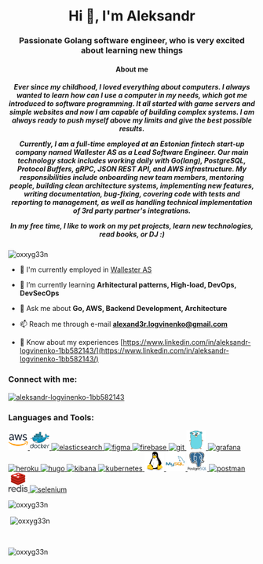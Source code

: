 <h1 align="center">Hi 👋, I'm Aleksandr</h1>
<h3 align="center">Passionate Golang software engineer, who is very excited about learning new things</h3>
<h4 align="center">About me</h4>
<h5 align="center">Ever since my childhood, I loved everything about computers. I always wanted to learn how can I use a computer in my needs, which got me introduced to software programming. It all started with game servers and simple websites and now I am capable of building complex systems. I am always ready to push myself above my limits and give the best possible results.

Currently, I am a full-time employed at an Estonian fintech start-up company named Wallester AS as a Lead Software Engineer. Our main technology stack includes working daily with Go(lang), PostgreSQL, Protocol Buffers, gRPC, JSON REST API, and AWS infrastructure. My responsibilities include onboarding new team members, mentoring people, building clean architecture systems, implementing new features, writing documentation, bug-fixing, covering code with tests and reporting to management, as well as handling technical implementation of 3rd party partner's integrations.

In my free time, I like to work on my pet projects, learn new technologies, read books, or DJ :)</h5>

<p align="left"> <img src="https://komarev.com/ghpvc/?username=oxxyg33n&label=Profile%20views&color=0e75b6&style=flat" alt="oxxyg33n" /> </p>

- 🔭 I'm currently employed in [Wallester AS](https://wallester.com)

- 🌱 I’m currently learning **Arhitectural patterns, High-load, DevOps, DevSecOps**

- 💬 Ask me about **Go, AWS, Backend Development, Architecture**

- 📫 Reach me through e-mail **alexand3r.logvinenko@gmail.com**

- 📄 Know about my experiences [https://www.linkedin.com/in/aleksandr-logvinenko-1bb582143/](https://www.linkedin.com/in/aleksandr-logvinenko-1bb582143/)

<h3 align="left">Connect with me:</h3>
<p align="left">
<a href="https://linkedin.com/in/aleksandr-logvinenko-1bb582143" target="blank"><img align="center" src="https://raw.githubusercontent.com/rahuldkjain/github-profile-readme-generator/master/src/images/icons/Social/linked-in-alt.svg" alt="aleksandr-logvinenko-1bb582143" height="30" width="40" /></a>
</p>

<h3 align="left">Languages and Tools:</h3>
<p align="left"> <a href="https://aws.amazon.com" target="_blank" rel="noreferrer"> <img src="https://raw.githubusercontent.com/devicons/devicon/master/icons/amazonwebservices/amazonwebservices-original-wordmark.svg" alt="aws" width="40" height="40"/> </a> <a href="https://www.docker.com/" target="_blank" rel="noreferrer"> <img src="https://raw.githubusercontent.com/devicons/devicon/master/icons/docker/docker-original-wordmark.svg" alt="docker" width="40" height="40"/> </a> <a href="https://www.elastic.co" target="_blank" rel="noreferrer"> <img src="https://www.vectorlogo.zone/logos/elastic/elastic-icon.svg" alt="elasticsearch" width="40" height="40"/> </a> <a href="https://www.figma.com/" target="_blank" rel="noreferrer"> <img src="https://www.vectorlogo.zone/logos/figma/figma-icon.svg" alt="figma" width="40" height="40"/> </a> <a href="https://firebase.google.com/" target="_blank" rel="noreferrer"> <img src="https://www.vectorlogo.zone/logos/firebase/firebase-icon.svg" alt="firebase" width="40" height="40"/> </a> <a href="https://git-scm.com/" target="_blank" rel="noreferrer"> <img src="https://www.vectorlogo.zone/logos/git-scm/git-scm-icon.svg" alt="git" width="40" height="40"/> </a> <a href="https://golang.org" target="_blank" rel="noreferrer"> <img src="https://raw.githubusercontent.com/devicons/devicon/master/icons/go/go-original.svg" alt="go" width="40" height="40"/> </a> <a href="https://grafana.com" target="_blank" rel="noreferrer"> <img src="https://www.vectorlogo.zone/logos/grafana/grafana-icon.svg" alt="grafana" width="40" height="40"/> </a> <a href="https://heroku.com" target="_blank" rel="noreferrer"> <img src="https://www.vectorlogo.zone/logos/heroku/heroku-icon.svg" alt="heroku" width="40" height="40"/> </a> <a href="https://gohugo.io/" target="_blank" rel="noreferrer"> <img src="https://api.iconify.design/logos-hugo.svg" alt="hugo" width="40" height="40"/> </a> <a href="https://www.elastic.co/kibana" target="_blank" rel="noreferrer"> <img src="https://www.vectorlogo.zone/logos/elasticco_kibana/elasticco_kibana-icon.svg" alt="kibana" width="40" height="40"/> </a> <a href="https://kubernetes.io" target="_blank" rel="noreferrer"> <img src="https://www.vectorlogo.zone/logos/kubernetes/kubernetes-icon.svg" alt="kubernetes" width="40" height="40"/> </a> <a href="https://www.linux.org/" target="_blank" rel="noreferrer"> <img src="https://raw.githubusercontent.com/devicons/devicon/master/icons/linux/linux-original.svg" alt="linux" width="40" height="40"/> </a> <a href="https://www.mysql.com/" target="_blank" rel="noreferrer"> <img src="https://raw.githubusercontent.com/devicons/devicon/master/icons/mysql/mysql-original-wordmark.svg" alt="mysql" width="40" height="40"/> </a> <a href="https://www.postgresql.org" target="_blank" rel="noreferrer"> <img src="https://raw.githubusercontent.com/devicons/devicon/master/icons/postgresql/postgresql-original-wordmark.svg" alt="postgresql" width="40" height="40"/> </a> <a href="https://postman.com" target="_blank" rel="noreferrer"> <img src="https://www.vectorlogo.zone/logos/getpostman/getpostman-icon.svg" alt="postman" width="40" height="40"/> </a> <a href="https://redis.io" target="_blank" rel="noreferrer"> <img src="https://raw.githubusercontent.com/devicons/devicon/master/icons/redis/redis-original-wordmark.svg" alt="redis" width="40" height="40"/> </a> <a href="https://www.selenium.dev" target="_blank" rel="noreferrer"> <img src="https://raw.githubusercontent.com/detain/svg-logos/780f25886640cef088af994181646db2f6b1a3f8/svg/selenium-logo.svg" alt="selenium" width="40" height="40"/> </a> </p>

<p><img align="left" src="https://github-readme-stats.vercel.app/api/top-langs?username=oxxyg33n&show_icons=true&theme=dark&locale=en&layout=compact" alt="oxxyg33n" /></p>

<br/>

<p>&nbsp;<img align="center" src="https://github-readme-stats.vercel.app/api?username=oxxyg33n&show_icons=true&theme=dark&locale=en" alt="oxxyg33n" /></p>

<br/>

<p><img align="center" src="https://github-readme-streak-stats.herokuapp.com/?user=oxxyg33n&theme=dark" alt="oxxyg33n" /></p>
